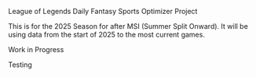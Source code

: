 League of Legends Daily Fantasy Sports Optimizer Project

This is for the 2025 Season for after MSI (Summer Split Onward). It will be using data from the start of 2025 to the most current games. 

Work in Progress

Testing